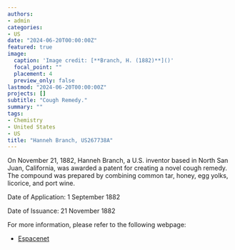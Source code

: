 ```yaml
---
authors:
- admin
categories:
- US
date: "2024-06-20T00:00:00Z"
featured: true
image:
  caption: 'Image credit: [**Branch, H. (1882)**]()'
  focal_point: ""
  placement: 4
  preview_only: false
lastmod: "2024-06-20T00:00:00Z"
projects: []
subtitle: "Cough Remedy."
summary: ""
tags:
- Chemistry
- United States
- US 
title: "Hanneh Branch, US267738A"
---
```


On November 21, 1882, Hanneh Branch, a U.S. inventor based in North San Juan, California, was awarded a patent for creating a novel cough remedy. The compound was prepared by combining common tar, honey, egg yolks, licorice, and port wine. 

Date of Application: 1 September 1882

Date of Issuance: 21 November 1882

For more information, please refer to the following webpage: 

- [Espacenet](https://worldwide.espacenet.com/patent/search/family/002336987/publication/US267738A?q=pn%3DUS267738A)